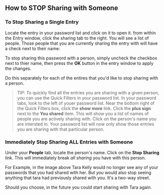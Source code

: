 ## **How to STOP Sharing with Someone**

### To Stop Sharing a Single Entry

Locate the entry in your password list and click on it to open it. from within the Entry window, click the sharing tab to the right. You will see a list of people. Those people that you are currently sharing the entry with will have a check next to their name:

To stop sharing this password with a person, simply uncheck the checkbox next to thier name, then press the **OK** button in the entry window to apply the changes.

Do this separately for each of the entires that you'd like to stop sharing with a person.

> TIP: To quickly find all the entries you are sharing with a given person, you can use the Quick Filters in your password list. In your password tabs, look to the left of youer password list. Near the bottom right of the Quick Filters box, click the **show more** link. Click the **plus sign** next to the **You shared** item. This will show you a list of names of people you are actively sharing with. Click on the person's name you are intersted in. Your password list will now only show those entries you are sharing with that particular person.

### Immediately Stop Sharing ALL Entries with Someone

Under your **People** tab, locate the person's name. Click on the **Stop Sharing** link. This will immediately break _all sharing_ you have with this person.

For Example, in the image above Tara Kelly would no longer see any of your passwords that you had shared with her. But _you_ would also stop seeing anything that tara had previously shared with you. It's a two-way street.

Should you choose, in the future you could start sharing with Tara again.

